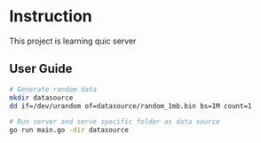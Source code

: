 # Instruction
This project is learning quic server

## User Guide
```bash
# Generate random data
mkdir datasource
dd if=/dev/urandom of=datasource/random_1mb.bin bs=1M count=1

# Run server and serve specific folder as data source
go run main.go -dir datasource
```